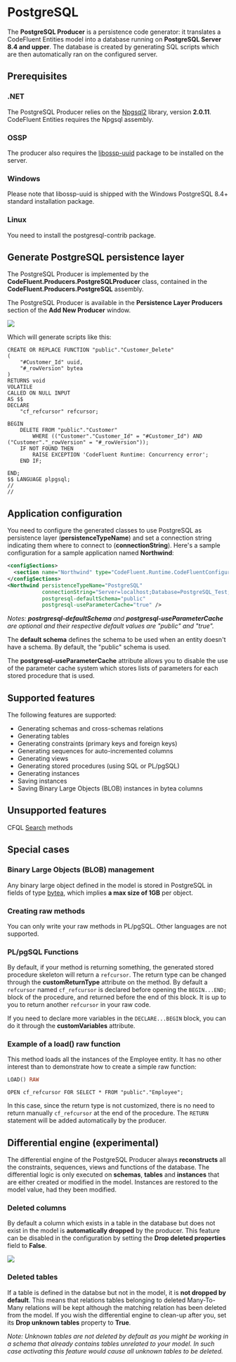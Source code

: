# PostgreSQL

The **PostgreSQL Producer** is a persistence code generator: it translates a CodeFluent Entities model into a database running on **PostgreSQL Server 8.4 and upper**. The database is created by generating SQL scripts which are then automatically ran on the configured server.

## Prerequisites

### .NET

The PostgreSQL Producer relies on the [Npgsql2](http://npgsql.projects.postgresql.org/) library, version **2.0.11**. CodeFluent Entities requires the Npgsql assembly.

### OSSP

The producer also requires the [libossp-uuid](http://www.ossp.org/pkg/lib/uuid/) package to be installed on the server.

### Windows

Please note that libossp-uuid is shipped with the Windows PostgreSQL 8.4+ standard installation package.

### Linux

You need to install the postgresql-contrib package.

## Generate PostgreSQL persistence layer

The PostgreSQL Producer is implemented by the **CodeFluent.Producers.PostgreSQLProducer** class, contained in the **CodeFluent.Producers.PostgreSQL** assembly.


The PostgreSQL Producer is available in the **Persistence Layer Producers** section of the **Add New Producer** window.

![](img/postgresql-01.png)

Which will generate scripts like this:

```
CREATE OR REPLACE FUNCTION "public"."Customer_Delete"
(
    "#Customer_Id" uuid,
    "#_rowVersion" bytea
)
RETURNS void
VOLATILE
CALLED ON NULL INPUT
AS $$
DECLARE
    "cf_refcursor" refcursor;
    
BEGIN
    DELETE FROM "public"."Customer"
        WHERE (("Customer"."Customer_Id" = "#Customer_Id") AND ("Customer"."_rowVersion" = "#_rowVersion"));
    IF NOT FOUND THEN
        RAISE EXCEPTION 'CodeFluent Runtime: Concurrency error';
    END IF;

END;
$$ LANGUAGE plpgsql;
//
//
```

## Application configuration

You need to configure the generated classes to use PostgreSQL as persistence layer (**persistenceTypeName**) and set a connection string indicating them where to connect to (**connectionString**). Here's a sample configuration for a sample application named **Northwind**:

```xml
<configSections>
  <section name="Northwind" type="CodeFluent.Runtime.CodeFluentConfigurationSectionHandler, CodeFluent.Runtime" />
</configSections>
<Northwind persistenceTypeName="PostgreSQL"
           connectionString="Server=localhost;Database=PostgreSQL_Test;User Id=postgres;Password=yourpassword;"
           postgresql-defaultSchema="public"
           postgresql-useParameterCache="true" />
```

*Notes: **postrgresql-defaultSchema** and **postgresql-useParameterCache** are optional and their respective default values are "public" and "true".*

The **default schema** defines the schema to be used when an entity doesn't have a schema. By default, the "public" schema is used.

The **postgresql-useParameterCache** attribute allows you to disable the use of the parameter cache system which stores lists of parameters for each stored procedure that is used.

## Supported features

The following features are supported:

* Generating schemas and cross-schemas relations
* Generating tables
* Generating constraints (primary keys and foreign keys)
* Generating sequences for auto-incremented columns
* Generating views
* Generating stored procedures (using SQL or PL/pgSQL)
* Generating instances
* Saving instances
* Saving Binary Large Objects (BLOB) instances in bytea columns

## Unsupported features

CFQL [Search](../development-guide/search_methods.md) methods


## Special cases

### Binary Large Objects (BLOB) management

Any binary large object defined in the model is stored in PostgreSQL in fields of type [bytea](http://www.postgresql.org/docs/8.4/static/datatype-binary.html), which implies **a max size of 1GB** per object.

### Creating raw methods

You can only write your raw methods in PL/pgSQL. Other languages are not supported.

### PL/pgSQL Functions

By default, if your method is returning something, the generated stored procedure skeleton will return a ```refcursor```. The return type can be changed through the **customReturnType** attribute on the method. By default a ```refcursor``` named ```cf_refcursor``` is declared before opening the ```BEGIN...END;``` block of the procedure, and returned before the end of this block. It is up to you to return another ```refcursor``` in your raw code.

If you need to declare more variables in the ```DECLARE...BEGIN``` block, you can do it through the **customVariables** attribute.

### Example of a load() raw function

This method loads all the instances of the Employee entity. It has no other interest than to demonstrate how to create a simple raw function:

```sql
LOAD() RAW
```

```
OPEN cf_refcursor FOR SELECT * FROM "public"."Employee";
```

In this case, since the return type is not customized, there is no need to return manually ```cf_refcursor``` at the end of the procedure. The ```RETURN``` statement will be added automatically by the producer.

## Differential engine (experimental)

The differential engine of the PostgreSQL Producer always **reconstructs** all the constraints, sequences, views and functions of the database. The differential logic is only executed on **schemas**, **tables** and **instances** that are either created or modified in the model. Instances are restored to the model value, had they been modified.

### Deleted columns

By default a column which exists in a table in the database but does not exist in the model is **automatically dropped** by the producer. This feature can be disabled in the configuration by setting the **Drop deleted properties** field to **False**.

![](img/postgresql-02.png)

### Deleted tables

If a table is defined in the databse but not in the model, it is **not dropped by default**. This means that relations tables belonging to deleted Many-To-Many relations will be kept although the matching relation has been deleted from the model. If you wish the differential engine to clean-up after you, set its **Drop unknown tables** property to **True**.

*Note: Unknown tables are not deleted by default as you might be working in a schema that already contains tables unrelated to your model. In such case activating this feature would cause all unknown tables to be deleted.*